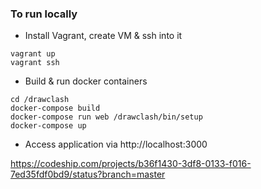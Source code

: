 ### To run locally

* Install Vagrant, create VM & ssh into it
````shell
vagrant up
vagrant ssh
````

* Build & run docker containers
````shell
cd /drawclash
docker-compose build
docker-compose run web /drawclash/bin/setup
docker-compose up
````

* Access application via http://localhost:3000

https://codeship.com/projects/b36f1430-3df8-0133-f016-7ed35fdf0bd9/status?branch=master
